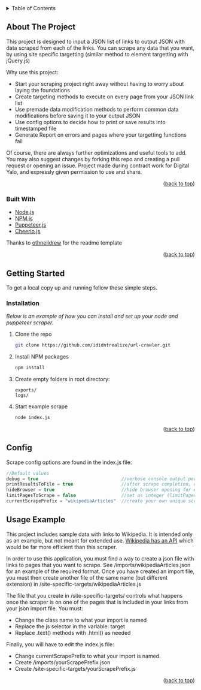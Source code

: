 
<!-- TABLE OF CONTENTS -->
<details>
  <summary>Table of Contents</summary>
  <ol>
    <li>
      <a href="#about-the-project">About The Project</a>
      <ul>
        <li><a href="#built-with">Built With</a></li>
      </ul>
    </li>
    <li>
      <a href="#getting-started">Getting Started</a>
      <ul>
        <li><a href="#installation">Installation</a></li>
      </ul>
    </li>
  </ol>
</details>



<!-- ABOUT THE PROJECT -->
## About The Project

This project is designed to input a JSON list of links to output JSON with data scraped from each of the links. You can scrape any data that you want, by using site specific targetting (similar method to element targetting with jQuery.js)

Why use this project:
* Start your scraping project right away without having to worry about laying the foundations
* Create targeting methods to execute on every page from your JSON link list
* Use premade data modification methods to perform common data modifications before saving it to your output JSON
* Use config options to decide how to print or save results into timestamped file
* Generate Report on errors and pages where your targetting functions fail

Of course, there are always further optimizations and useful tools to add. You may also suggest changes by forking this repo and creating a pull request or opening an issue. Project made during contract work for Digital Yalo, and expressly given permission to use and share.



<p align="right">(<a href="#top">back to top</a>)</p>



### Built With

* [Node.js](https://nodejs.org/)
* [NPM.js](https://www.npmjs.com/)
* [Puppeteer.js](https://github.com/puppeteer/puppeteer)
* [Cheerio.js](https://cheerio.js.org/)

Thanks to [othneildrew](https://github.com/othneildrew/Best-README-Template/blob/master/README.md) for the readme template

<p align="right">(<a href="#top">back to top</a>)</p>


<!-- GETTING STARTED -->
## Getting Started

To get a local copy up and running follow these simple steps.


### Installation

_Below is an example of how you can install and set up your node and puppeteer scraper._

1. Clone the repo
   ```sh
   git clone https://github.com/ididntrealize/url-crawler.git
   ```
2. Install NPM packages
   ```sh
   npm install
   ```
3. Create empty folders in root directory:
   ```
   exports/
   logs/
   ```
4. Start example scrape
   ```sh
   node index.js
   ```

<p align="right">(<a href="#top">back to top</a>)</p>

## Config

Scrape config options are found in the index.js file:
```js
//Default values
debug = true                               //verbose console output per input .json items
printResultsToFile = true                  //after scrape completion, create .json output file in exports/ dir
hideBrowser = true                         //hide browser opening for each link in your input .json
limitPagesToScrape = false                 //set as integer (limitPagesToScrape = 15) to limit number of links to scrape from from inputted link list
currentScrapePrefix = "wikipediaArticles"  //create your own unique scrape title to allow multiple projects running simultaneously
```
<!-- USAGE EXAMPLES -->
## Usage Example

This project includes sample data with links to Wikipedia. It is intended only as an example, but not meant for extended use. <a target="_blank" href="https://www.mediawiki.org/wiki/API:Search">Wikipedia has an API</a> which would be far more efficient than this scraper.

In order to use this application, you must find a way to create a json file with links to pages that you want to scrape. See /imports/wikipediaArticles.json for an example of the required format. Once you have created an import file, you must then create another file of the same name (but different extension) in 
/site-specific-targets/wikipediaArticles.js

The file that you create in /site-specific-targets/ controls what happens once the scraper is on one of the pages that is included in your links from your json import file. You must:
* Change the class name to what your import is named
* Replace the js selector in the variable: target
* Replace .text() methods with .html() as needed

Finally, you will have to edit the index.js file:
* Change currentScrapePrefix to what your import is named. 
* Create /imports/yourScrapePrefix.json
* Create /site-specific-targets/yourScrapePrefix.js

<p align="right">(<a href="#top">back to top</a>)</p>
